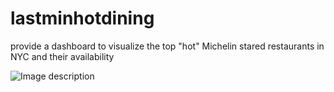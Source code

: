 # lastminhotdining
provide a dashboard to visualize the top "hot" Michelin stared restaurants in NYC and their availability

![Image description]("hotdining.png")

